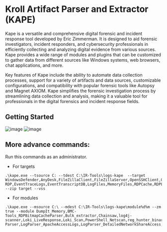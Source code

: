 # Kroll Artifact Parser and Extractor (KAPE) 
Kape is a versatile and comprehensive digital forensic and incident response tool developed by Eric Zimmerman. It is designed to aid forensic investigators, incident responders, and cybersecurity professionals in efficiently collecting and analyzing digital evidence from various sources. Kape provides a wide range of modules and plugins that can be customized to gather data from different sources like Windows systems, web browsers, chat applications, and more.

Key features of Kape include the ability to automate data collection processes, support for a variety of artifacts and data sources, customizable configurations, and compatibility with popular forensic tools like Autopsy and Magnet AXIOM. Kape simplifies the forensic investigation process by streamlining data collection and analysis, making it a valuable tool for professionals in the digital forensics and incident response fields.

## Getting Started

![image](https://github.com/user-attachments/assets/349e2f2e-b390-4af8-8773-926dfad97d45)
![image](https://github.com/user-attachments/assets/d2d9c4e0-af86-4e61-ae9f-20fde546eed2)


## More advance commands: 

Run this commands as an administrator.

* For targets
```cmd.exe
.\kape.exe --tsource C: --tdest C:\IR-Tools\logs-kape  --target WindowsDefender,AnyDesk,FileZillaClient,FileZillaServer,OpenSSHClient,OpenSSHServer,RemoteUtilities_app,WinSCP,Chrome,!BasicCollection,!SANS_Triage,Antivirus,FileSystem,FTPClients,KapeTriage,RecycleBin,TorrentClients,USBDetective,WSL,ApacheAccessLog,NGINXLogs,DC++,Torrents,$LogFile,ApplicationEvents,EventLogs,EventLogs-RDP,EventTraceLogs,EventTranscriptDB,LogFiles,MemoryFiles,RDPCache,RDPLogs,RecentFileCache,RecycleBin_DataFiles,RecycleBin_InfoFiles,StartupFolders,StartupInfo,USBDevicesLogs,WER,WindowsFirewall --zip target --vss
```

* For modules
```cmd.exe
.\kape.exe --msource C:\ --mdest C:\IR-Tools\logs-kape\module%d%m --zm true --module DumpIt_Memory,BMC-Tools_RDPBitmapCacheParser,Bulk_extractor,Chainsaw,log4j-scanner,Loki_LiveResponse,Loki_Scan,PowerShell_Netscan,reg_hunter_binary,reg_hunter_email,reg_hunter_encoding,reg_hunter_ip,reg_hunter_link,reg_hunter_obfuscation,reg_hunter_script,reg_hunter_shell,reg_hunter_url,WMI-Parser,LogParser_ApacheAccessLogs,LogParser_DetailedNetworkShareAccess,LogParser_LogonLogoffEvents,LogParser_RDPUsageEvents,LogParser_SMBServerAnonymousLogons,NirSoft_BrowsingHistoryView,NirSoft_FullEventLogView_AllEventLogs,NirSoft_FullEventLogView_Application,NirSoft_FullEventLogView_ScheduledTasks,NirSoft_FullEventLogView_Security,SysInternals_Autoruns,Thor_Scan,Thor_Upgrade,!!ToolSync,!EZParser,bstrings,LiveResponse_NetSystemInfo,LiveResponse_NetworkDetails,LiveResponse_ProcessDetails,LogParser,bstrings_Email,EvtxECmd,EvtxECmd_RDP,RBCmd,RecentFileCacheParser,WxTCmd,KapeResearch_EventLogs_XML,Sync_RECmd,Sync_SQLECmd,PowerShell_Defender_Exclusions,PowerShell_Process_Cmdline,PowerShell_ProcessList_CimInstance,PowerShell_ProcessList_WMI,Windows_ARPCache,Windows_DNSCache,Windows_GpResult,Windows_IPConfig,Windows_ManageBDE_BitLockerKeys,Windows_ManageBDE_BitLockerStatus,Windows_MsInfo,Windows_nbtstat_NetBIOSCache,Windows_nbtstat_NetBIOSSessions,Windows_Net_Accounts,Windows_Net_File,Windows_Net_LocalGroup,Windows_Net_Session,Windows_Net_Share,Windows_Net_Start,Windows_Net_Use,Windows_Net_User,Windows_netsh_portproxy,Windows_NetStat,Windows_qwinsta_RDPSessions,Windows_schtasks
```

